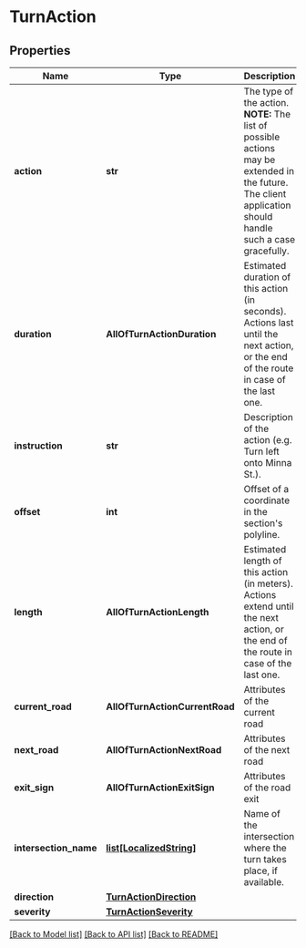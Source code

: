 # TurnAction

## Properties
Name | Type | Description | Notes
------------ | ------------- | ------------- | -------------
**action** | **str** | The type of the action.  **NOTE:** The list of possible actions may be extended in the future. The client application should handle such a case gracefully.  | 
**duration** | **AllOfTurnActionDuration** | Estimated duration of this action (in seconds). Actions last until the next action, or the end of the route in case of the last one. | 
**instruction** | **str** | Description of the action (e.g. Turn left onto Minna St.). | [optional] 
**offset** | **int** | Offset of a coordinate in the section&#x27;s polyline. | [optional] 
**length** | **AllOfTurnActionLength** | Estimated length of this action (in meters). Actions extend until the next action, or the end of the route in case of the last one. | [optional] 
**current_road** | **AllOfTurnActionCurrentRoad** | Attributes of the current road | [optional] 
**next_road** | **AllOfTurnActionNextRoad** | Attributes of the next road | [optional] 
**exit_sign** | **AllOfTurnActionExitSign** | Attributes of the road exit | [optional] 
**intersection_name** | [**list[LocalizedString]**](LocalizedString.md) | Name of the intersection where the turn takes place, if available. | [optional] 
**direction** | [**TurnActionDirection**](TurnActionDirection.md) |  | [optional] 
**severity** | [**TurnActionSeverity**](TurnActionSeverity.md) |  | [optional] 

[[Back to Model list]](../README.md#documentation-for-models) [[Back to API list]](../README.md#documentation-for-api-endpoints) [[Back to README]](../README.md)

